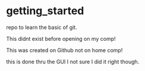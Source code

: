 # getting_started
repo to learn the basic of git.


This didnt exist before opening on my comp!


This was created on Github not on home comp!


this is done thru the GUI I not sure I did it right though.